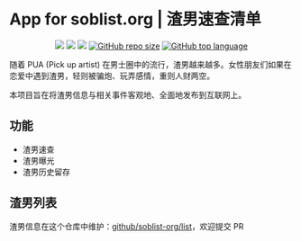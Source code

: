 # App for soblist.org | 渣男速查清单

<p align="center">
    <a href="https://travis-ci.org/soblist-org/app" alt="Pipeline">
        <img src="https://travis-ci.org/soblist-org/app.svg?branch=master" /></a>
    <a href="#" alt="Contributors">
        <img src="https://img.shields.io/github/contributors/soblist-org/app.svg" /></a>
    <a href="#" alt="Last Commit">
        <img src="https://img.shields.io/github/last-commit/soblist-org/app.svg" /></a>
    <a href="#" alt="Repo Size">
        <img alt="GitHub repo size" src="https://img.shields.io/github/repo-size/soblist-org/app.svg" /></a>
    <a href="#" alt="Top language">
        <img alt="GitHub top language" src="https://img.shields.io/github/languages/top/soblist-org/app.svg" /></a>
</p>

随着 PUA (Pick up artist) 在男士圈中的流行，渣男越来越多。女性朋友们如果在恋爱中遇到渣男，轻则被骗炮、玩弄感情，重则人财两空。

本项目旨在将渣男信息与相关事件客观地、全面地发布到互联网上。

## 功能

- 渣男速查
- 渣男曝光
- 渣男历史留存

## 渣男列表

渣男信息在这个仓库中维护：[github/soblist-org/list](https://github.com/soblist-org/list)，欢迎提交 PR

